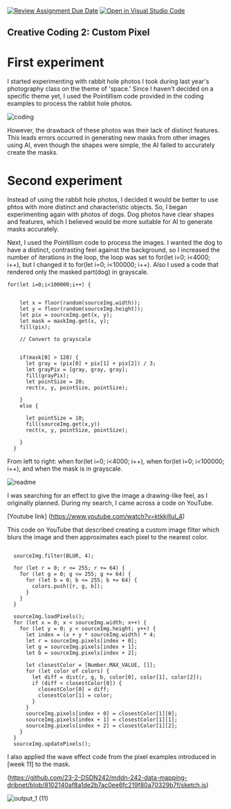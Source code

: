 [![Review Assignment Due Date](https://classroom.github.com/assets/deadline-readme-button-24ddc0f5d75046c5622901739e7c5dd533143b0c8e959d652212380cedb1ea36.svg)](https://classroom.github.com/a/ex6pWDJu)
[![Open in Visual Studio Code](https://classroom.github.com/assets/open-in-vscode-718a45dd9cf7e7f842a935f5ebbe5719a5e09af4491e668f4dbf3b35d5cca122.svg)](https://classroom.github.com/online_ide?assignment_repo_id=15040891&assignment_repo_type=AssignmentRepo)
## Creative Coding 2: Custom Pixel


# First experiment

I started experimenting with rabbit hole photos I took during last year's photography class on the theme of 'space.' Since I haven't decided on a specific theme yet, I used the Pointillism code provided in the coding examples to process the rabbit hole photos.

![coding](https://github.com/23-2-DSDN242/ai-camera-lucycocoa/assets/140350024/2c4a1b10-f7d4-426e-bcdd-b8a7153a801e)

However, the drawback of these photos was their lack of distinct features. This leads errors occurred in generating new masks from other images using AI, even though the shapes were simple, the AI failed to accurately create the masks.

# Second experiment

Instead of using the rabbit hole photos, I decided it would be better to use phtos with more distinct and characteristic objects. So, I began experimenting again with photos of dogs. Dog photos have clear shapes and features, which I believed would be more suitable for AI to generate masks accurately.

Next, I used the Pointillism code to process the images. I wanted the dog to have a distinct, contrasting feel against the background, so I increased the number of iterations in the loop, the loop was set to for(let i=0; i<4000; i++), but I changed it to for(let i=0; i<100000; i++). Also I used a code that rendered only the masked part(dog) in grayscale.


````
for(let i=0;i<100000;i++) {
  
    
    let x = floor(random(sourceImg.width));
    let y = floor(random(sourceImg.height));
    let pix = sourceImg.get(x, y);
    let mask = maskImg.get(x, y);
    fill(pix);

    // Convert to grayscale


    if(mask[0] > 128) {
      let gray = (pix[0] + pix[1] + pix[2]) / 3;
      let grayPix = [gray, gray, gray];
      fill(grayPix);
      let pointSize = 20;
      rect(x, y, pointSize, pointSize);
    
    }
    else {
      
      let pointSize = 10;
      fill(sourceImg.get(x,y))
      rect(x, y, pointSize, pointSize);
      
    }
  }

  ````



  From left to right: when for(let i=0; i<4000; i++), when for(let i=0; i<100000; i++), and when the mask is in grayscale.


![readme](https://github.com/23-2-DSDN242/ai-camera-lucycocoa/assets/140350024/54cbf957-ce3c-40eb-8a7f-86dd5635abbe)





I was searching for an effect to give the image a drawing-like feel, as I originally planned. During my search, I came across a code on YouTube.

[Youtube link] (https://www.youtube.com/watch?v=ktkkjlluI_4)

This code on YouTube that described creating a custom image filter which blurs the image and then approximates each pixel to the nearest color.


```

  sourceImg.filter(BLUR, 4);
  
  for (let r = 0; r <= 255; r += 64) {
    for (let g = 0; g <= 255; g += 64) {
      for (let b = 0; b <= 255; b += 64) {
        colors.push([r, g, b]);
      }
    }
  }

  sourceImg.loadPixels();
  for (let x = 0; x < sourceImg.width; x++) {
    for (let y = 0; y < sourceImg.height; y++) {
      let index = (x + y * sourceImg.width) * 4;
      let r = sourceImg.pixels[index + 0];
      let g = sourceImg.pixels[index + 1];
      let b = sourceImg.pixels[index + 2];

      let closestColor = [Number.MAX_VALUE, []];
      for (let color of colors) {
        let diff = dist(r, g, b, color[0], color[1], color[2]);
        if (diff < closestColor[0]) {
          closestColor[0] = diff;
          closestColor[1] = color;
        }
      }
      sourceImg.pixels[index + 0] = closestColor[1][0];
      sourceImg.pixels[index + 1] = closestColor[1][1];
      sourceImg.pixels[index + 2] = closestColor[1][2];
    }
  }
  sourceImg.updatePixels();

```

I also applied the wave effect code from the pixel examples introduced in [week 11] to the mask.

(https://github.com/23-2-DSDN242/mddn-242-data-mapping-dribnet/blob/8102140af8a1de2b7ac0ee6fc219f80a70329b7f/sketch.js)


![output_1 (11)](https://github.com/23-2-DSDN242/ai-camera-lucycocoa/assets/140350024/b48b595f-cd29-47b9-ae94-e4997e8f8bb3)






